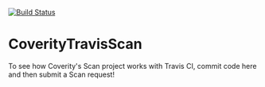 [![Build Status](https://travis-ci.org/liuchao412/CoverityTravisScan.svg?branch=master)](https://travis-ci.org/liuchao412/CoverityTravisScan)

CoverityTravisScan
==================

To see how Coverity's Scan project works with Travis CI, commit code here and then submit a Scan request!
